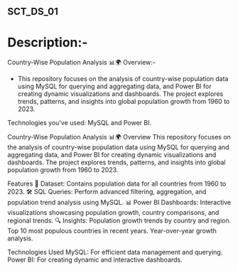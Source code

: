 ## SCT_DS_01
# Description:- 
Country-Wise Population Analysis 📊🌍
Overview:-
* This repository focuses on the analysis of country-wise population data using MySQL for querying and aggregating data, and Power BI for creating dynamic visualizations and dashboards. The project explores trends, patterns, and insights into global population growth from 1960 to 2023.

Technologies you’ve used: MySQL and Power BI.

Country-Wise Population Analysis 📊🌍
Overview
This repository focuses on the analysis of country-wise population data using MySQL for querying and aggregating data, and Power BI for creating dynamic visualizations and dashboards. The project explores trends, patterns, and insights into global population growth from 1960 to 2023.

Features
📂 Dataset: Contains population data for all countries from 1960 to 2023.
🛠️ SQL Queries: Perform advanced filtering, aggregation, and population trend analysis using MySQL.
📊 Power BI Dashboards: Interactive visualizations showcasing population growth, country comparisons, and regional trends.
🔍 Insights:
Population growth trends by country and region.
Top 10 most populous countries in recent years.
Year-over-year growth analysis.

Technologies Used
MySQL: For efficient data management and querying.
Power BI: For creating dynamic and interactive dashboards.
